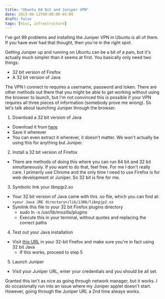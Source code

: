 ```yaml
---
title: "Ubuntu 64 bit and Juniper VPN"
date: 2013-06-12T00:00:00-05:00
draft: false
tags: [misc, infrastructure]
---
```


I've got 99 problems and installing the Juniper VPN in Ubuntu is all of them. If you have ever had that thought, then you're in the right spot.

<!--more-->

Getting Juniper up and running on Ubuntu can be a bit of a pain, but it's actually much simpler than it seems at first. You basically only need two things:

* 32 bit version of Firefox
* A 32 bit version of Java

The VPN I connect to requires a username, password and token. There are other methods out there that you might be able to get working without using the browser to launch, but I'm not convinced this is possible if your VPN requires all three pieces of information (somebody prove me wrong). So let's talk about launching Juniper through the browser.

1. Download a 32 bit version of Java
  * Download it from [here](http://java.com/en/download/index.jsp)
  * Save it wherever
  * You can even extract it wherever, it doesn't matter. We won't actually be using this for anything but Juniper.
2. Install a 32 bit version of Firefox
  * There are methods of doing this where you can run 64 bit and 32 bit simultaneously. If you want to do that, feel free. For me I don't really care. I primarily use Chrome and the only time I need to use Firefox is for web development or Juniper. So 32 bit is fine for me.
3. Symbolic link your libnpjp2.so
  * Your 32 bit version of Java came with this .so file, which you can find at: `<your Java JRE directory>/lib/i386/libnpjp2.so`
  * Symlink this file to your 32 bit Firefox plugins directory
    * sudo ln -s <Your libnpjp2.so file path> /usr/lib/mozilla/plugins
    * Execute this in your terminal, without quotes and replacing the correct paths
4. Test out your Java installation
  * Visit [this URL](http://www.java.com/en/download/testjava.jsp) in your 32-bit Firefox and make sure you're in fact using 32 bit Java
    * If this works, proceed to step 5
5. Launch Juniper
  * Visit your Juniper URL, enter your credentials and you should be all set.

Granted this isn't as nice as going through network manager, but it works. I do occasionally run into an issue where my Juniper applet doesn't start. However, going through the Juniper URL a 2nd time always works.
